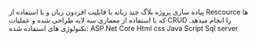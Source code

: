 پیاده سازی پروژه بلاگ چند زبانه با قابلیت افزدون زبان و با استفاده از Rescource ها که با استفاده از معماری سه لایه طراحی شده و عملیات CRUD را انجام میدهد. تکنولوژی های استفاده شده:
ASP.Net Core
Html css
Java Script
Sql server
